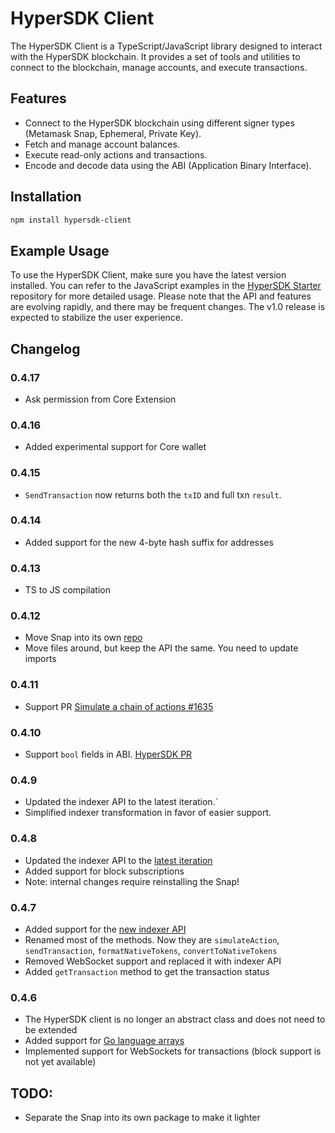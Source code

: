 # HyperSDK Client

The HyperSDK Client is a TypeScript/JavaScript library designed to interact with the HyperSDK blockchain. It provides a set of tools and utilities to connect to the blockchain, manage accounts, and execute transactions.

## Features

- Connect to the HyperSDK blockchain using different signer types (Metamask Snap, Ephemeral, Private Key).
- Fetch and manage account balances.
- Execute read-only actions and transactions.
- Encode and decode data using the ABI (Application Binary Interface).

## Installation

```bash
npm install hypersdk-client
```

## Example Usage

To use the HyperSDK Client, make sure you have the latest version installed. You can refer to the JavaScript examples in the [HyperSDK Starter](https://github.com/ava-labs/hypersdk-starter) repository for more detailed usage. Please note that the API and features are evolving rapidly, and there may be frequent changes. The v1.0 release is expected to stabilize the user experience.

## Changelog

### 0.4.17

- Ask permission from Core Extension

### 0.4.16

- Added experimental support for Core wallet

### 0.4.15

- `SendTransaction` now returns both the `txID` and full txn `result`.

### 0.4.14
- Added support for the new 4-byte hash suffix for addresses

### 0.4.13
- TS to JS compilation

### 0.4.12
- Move Snap into its own [repo](https://github.com/ava-labs/hypersdk-snap)
- Move files around, but keep the API the same. You need to update imports

### 0.4.11
- Support PR [Simulate a chain of actions #1635](https://github.com/ava-labs/hypersdk/pull/1635)

### 0.4.10
- Support `bool` fields in ABI. [HyperSDK PR](https://github.com/ava-labs/hypersdk/pull/1648)

### 0.4.9
- Updated the indexer API to the latest iteration.`
- Simplified indexer transformation in favor of easier support.

### 0.4.8
- Updated the indexer API to the [latest iteration](https://github.com/ava-labs/hypersdk/pull/1606)
- Added support for block subscriptions
- Note: internal changes require reinstalling the Snap!

### 0.4.7
- Added support for the [new indexer API](https://github.com/ava-labs/hypersdk/pull/1597)
- Renamed most of the methods. Now they are `simulateAction`, `sendTransaction`, `formatNativeTokens`, `convertToNativeTokens`
- Removed WebSocket support and replaced it with indexer API
- Added `getTransaction` method to get the transaction status

### 0.4.6
- The HyperSDK client is no longer an abstract class and does not need to be extended
- Added support for [Go language arrays](https://github.com/ava-labs/hypersdk/pull/1587)
- Implemented support for WebSockets for transactions (block support is not yet available)

## TODO:
- Separate the Snap into its own package to make it lighter
